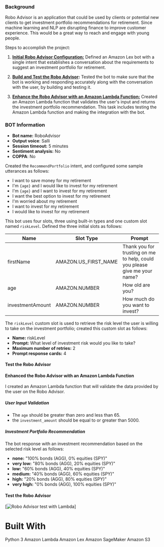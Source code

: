 ### Background
Robo Advisor is an application that could be used by clients or potential new clients to get investment portfolio recommendations for retirement. Since machine learning and NLP are disrupting finance to improve customer experience. This would be a great way to reach and engage with young people.

Steps to accomplish the project:

1. **[Initial Robo Advisor Configuration:](#Initial-Robo-Advisor-Configuration)** Defined an Amazon Lex bot with a single intent that establishes a conversation about the requirements to suggest an investment portfolio for retirement.

2. **[Build and Test the Robo Advisor](#Build-and-Test-the-Robo-Advisor):** Tested the bot to make sure that the bot is working and responding accurately along with the conversation with the user, by building and testing it.

3. **[Enhance the Robo Advisor with an Amazon Lambda Function:](#Enhance-the-Robo-Advisor-with-an-Amazon-Lambda-Function)** Created an Amazon Lambda function that validates the user's input and returns the investment portfolio recommendation. This task includes testing the Amazon Lambda function and making the integration with the bot.


### BOT Information


* **Bot name:** RoboAdvisor
* **Output voice**: Salli
* **Session timeout:** 5 minutes
* **Sentiment analysis:** No
* **COPPA**: No

Created the `RecommendPortfolio` intent, and configured some sample utterances as follows:

* I want to save money for my retirement
* I'm ​`{age}​` and I would like to invest for my retirement
* I'm `​{age}​` and I want to invest for my retirement
* I want the best option to invest for my retirement
* I'm worried about my retirement
* I want to invest for my retirement
* I would like to invest for my retirement

This bot uses four slots, three using built-in types and one custom slot named `riskLevel`. Defined the three initial slots as follows:


| Name             | Slot Type            | Prompt                                                                    |
| ---------------- | -------------------- | ------------------------------------------------------------------------- |
| firstName        | AMAZON.US_FIRST_NAME | Thank you for trusting on me to help, could you please give me your name? |
| age              | AMAZON.NUMBER        | How old are you?                                                          |
| investmentAmount | AMAZON.NUMBER        | How much do you want to invest?                                           |

The `riskLevel` custom slot is used to retrieve the risk level the user is willing to take on the investment portfolio; created this custom slot as follows:

* **Name:** riskLevel
* **Prompt:** What level of investment risk would you like to take?
* **Maximum number of retries:** 2
* **Prompt response cards:** 4






#### Test the Robo Advisor


#### Enhanced the Robo Advisor with an Amazon Lambda Function

I created an Amazon Lambda function that will validate the data provided by the user on the Robo Advisor. 


##### User Input Validation

* The `age` should be greater than zero and less than 65.
* the `investment_amount` should be equal to or greater than 5000.

##### Investment Portfolio Recommendation

The bot response with an investment recommendation based on the selected risk level as follows:

* **none:** "100% bonds (AGG), 0% equities (SPY)"
* **very low:** "80% bonds (AGG), 20% equities (SPY)"
* **low:** "60% bonds (AGG), 40% equities (SPY)"
* **medium:** "40% bonds (AGG), 60% equities (SPY)"
* **high:** "20% bonds (AGG), 80% equities (SPY)"
* **very high:** "0% bonds (AGG), 100% equities (SPY)"

#### Test the Robo Advisor


[![Robo Advisor test with Lambda](amazon-bot.gif)]


# Built With
Python 3
Amazon Lambda
Amazon Lex
Amazon SageMaker
Amazon S3

